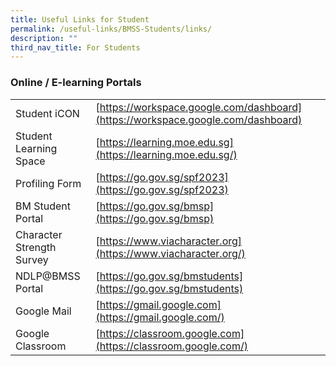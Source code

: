 ```yaml
---
title: Useful Links for Student
permalink: /useful-links/BMSS-Students/links/
description: ""
third_nav_title: For Students
---
```

###  Online / E-learning Portals

|  |  |
|---|---|
| Student iCON | [https://workspace.google.com/dashboard](https://workspace.google.com/dashboard) |
| Student Learning Space | [https://learning.moe.edu.sg](https://learning.moe.edu.sg/) |
| Profiling Form | [https://go.gov.sg/spf2023](https://go.gov.sg/spf2023) |
| BM Student Portal | [https://go.gov.sg/bmsp](https://go.gov.sg/bmsp) |
| Character Strength Survey | [https://www.viacharacter.org](https://www.viacharacter.org/) |
| NDLP@BMSS Portal | [https://go.gov.sg/bmstudents](https://go.gov.sg/bmstudents) |
| Google Mail | [https://gmail.google.com](https://gmail.google.com/) |
| Google Classroom | [https://classroom.google.com](https://classroom.google.com/) |